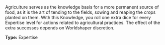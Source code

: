 Agriculture serves as the knowledge basis for a more permanent source of food, as it is the art of tending to the fields, sowing and reaping the crops planted on them. With this Knowledge, you roll one extra dice for every Expertise level for actions related to agricultural practices. The effect of the extra successes depends on Worldshaper discretion.

__Type:__ Expertise